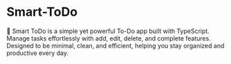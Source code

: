 # Smart-ToDo
📝 Smart ToDo is a simple yet powerful To-Do app built with TypeScript. Manage tasks effortlessly with add, edit, delete, and complete features. Designed to be minimal, clean, and efficient, helping you stay organized and productive every day.
